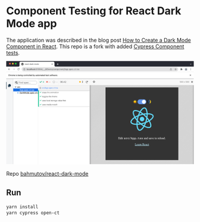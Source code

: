 # Component Testing for React Dark Mode app

The application was described in the blog post [How to Create a Dark Mode Component in React](https://dev.to/alexeagleson/how-to-create-a-dark-mode-component-in-react-3ibg#adding-tests-optional). This repo is a fork with added [Cypress Component tests](https://on.cypress.io/component-testing).

![App component tests](./images/app.png)

Repo [bahmutov/react-dark-mode](https://github.com/bahmutov/react-dark-mode)

## Run

```
yarn install
yarn cypress open-ct
```
